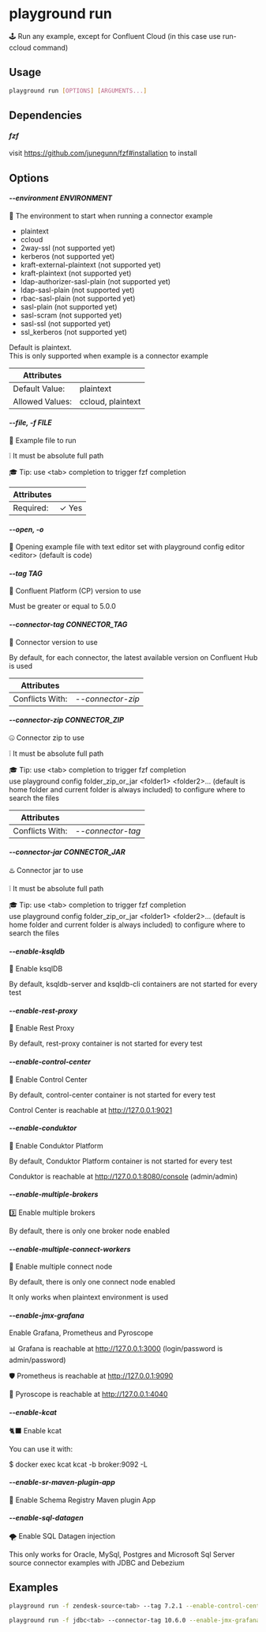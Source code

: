 # playground run

🕹️ Run any example, except for Confluent Cloud (in this case use run-ccloud command)

## Usage

```bash
playground run [OPTIONS] [ARGUMENTS...]
```

## Dependencies

#### *fzf*

visit https://github.com/junegunn/fzf#installation to install

## Options

#### *--environment ENVIRONMENT*

🔐 The environment to start when running a connector example   
  
- plaintext  
- ccloud  
- 2way-ssl (not supported yet)  
- kerberos (not supported yet)  
- kraft-external-plaintext (not supported yet)  
- kraft-plaintext (not supported yet)  
- ldap-authorizer-sasl-plain (not supported yet)  
- ldap-sasl-plain (not supported yet)  
- rbac-sasl-plain (not supported yet)  
- sasl-plain (not supported yet)  
- sasl-scram (not supported yet)  
- sasl-ssl (not supported yet)  
- ssl_kerberos (not supported yet)  
  
Default is plaintext.  
This is only supported when example is a connector example

| Attributes      | &nbsp;
|-----------------|-------------
| Default Value:  | plaintext
| Allowed Values: | ccloud, plaintext

#### *--file, -f FILE*

🔖 Example file to run  
  
❕ It must be absolute full path  
  
🎓 Tip: use \<tab\> completion to trigger fzf completion

| Attributes      | &nbsp;
|-----------------|-------------
| Required:       | ✓ Yes

#### *--open, -o*

📖 Opening example file with text editor set with playground config editor \<editor\> (default is code)

#### *--tag TAG*

🎯 Confluent Platform (CP) version to use  
  
Must be greater or equal to 5.0.0

#### *--connector-tag CONNECTOR_TAG*

🔗 Connector version to use  
  
By default, for each connector, the latest available version on Confluent Hub is used

| Attributes      | &nbsp;
|-----------------|-------------
| Conflicts With: | *--connector-zip*

#### *--connector-zip CONNECTOR_ZIP*

🤐 Connector zip to use  
  
❕ It must be absolute full path  
  
🎓 Tip: use \<tab\> completion to trigger fzf completion   
        use playground config folder_zip_or_jar \<folder1\> \<folder2\>... (default is home folder and current folder is always included) to configure where to search the files

| Attributes      | &nbsp;
|-----------------|-------------
| Conflicts With: | *--connector-tag*

#### *--connector-jar CONNECTOR_JAR*

♨️ Connector jar to use  
  
❕ It must be absolute full path  
  
🎓 Tip: use \<tab\> completion to trigger fzf completion   
        use playground config folder_zip_or_jar \<folder1\> \<folder2\>... (default is home folder and current folder is always included) to configure where to search the files

#### *--enable-ksqldb*

🚀 Enable ksqlDB  
  
By default, ksqldb-server and ksqldb-cli containers are not started for every test

#### *--enable-rest-proxy*

🧲 Enable Rest Proxy  
  
By default, rest-proxy container is not started for every test

#### *--enable-control-center*

💠 Enable Control Center  
  
By default, control-center container is not started for every test  
  
Control Center is reachable at http://127.0.0.1:9021

#### *--enable-conduktor*

🐺 Enable Conduktor Platform  
  
By default, Conduktor Platform container is not started for every test  
  
Conduktor is reachable at http://127.0.0.1:8080/console (admin/admin)

#### *--enable-multiple-brokers*

3️⃣ Enable multiple brokers  
  
By default, there is only one broker node enabled

#### *--enable-multiple-connect-workers*

🥉 Enable multiple connect node  
  
By default, there is only one connect node enabled  
  
It only works when plaintext environment is used

#### *--enable-jmx-grafana*

Enable Grafana, Prometheus and Pyroscope  
  
📊 Grafana is reachable at http://127.0.0.1:3000 (login/password is admin/password)  
  
🛡️ Prometheus is reachable at http://127.0.0.1:9090  
  
📛 Pyroscope is reachable at http://127.0.0.1:4040

#### *--enable-kcat*

🐈‍⬛ Enable kcat  
  
You can use it with:  
  
$ docker exec kcat kcat -b broker:9092 -L

#### *--enable-sr-maven-plugin-app*

🔰 Enable Schema Registry Maven plugin App

#### *--enable-sql-datagen*

🌪️ Enable SQL Datagen injection  
  
This only works for Oracle, MySql, Postgres and Microsoft Sql Server source connector examples with JDBC and Debezium

## Examples

```bash
playground run -f zendesk-source<tab> --tag 7.2.1 --enable-control-center <ZENDESK_URL> <ZENDESK_USERNAME> <ZENDESK_PASSWORD>
```

```bash
playground run -f jdbc<tab> --connector-tag 10.6.0 --enable-jmx-grafana --open
```


